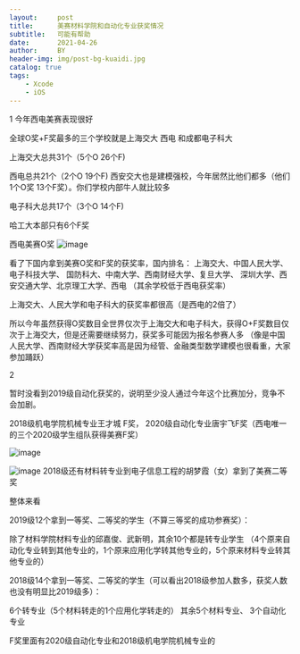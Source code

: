 ```yaml
---
layout:     post
title:      美赛材料学院和自动化专业获奖情况
subtitle:   可能有帮助
date:       2021-04-26
author:     BY
header-img: img/post-bg-kuaidi.jpg
catalog: true
tags:
    - Xcode
    - iOS
---
```

1 
今年西电美赛表现很好

全球O奖+F奖最多的三个学校就是上海交大  西电 和成都电子科大


上海交大总共31个（5个O 26个F)

西电总共21个（2个O 19个F) 西安交大也是建模强校，今年居然比他们都多（他们1个O奖 13个F奖）。你们学校内部牛人就比较多

电子科大总共17个（3个O 14个F)     

哈工大本部只有6个F奖


西电美赛O奖 
![image](https://user-images.githubusercontent.com/24884878/115968055-671bf780-a568-11eb-9a90-aedc48e644a9.png)

看了下国内拿到美赛O奖和F奖的获奖率，国内排名：
上海交大、中国人民大学、电子科技大学、
国防科大、中南大学、西南财经大学、复旦大学、
深圳大学、西安交通大学、北京理工大学、西电
（其余学校低于西电获奖率）

上海交大、人民大学和电子科大的获奖率都很高（是西电的2倍了）

所以今年虽然获得O奖数目全世界仅次于上海交大和电子科大，获得O+F奖数目仅次于上海交大，但是还需要继续努力，获奖多可能因为报名参赛人多
（像是中国人民大学、西南财经大学获奖率高是因为经管、金融类型数学建模也很看重，大家参加踊跃）


2 

暂时没看到2019级自动化获奖的，说明至少没人通过今年这个比赛加分，竞争不会加剧。

2018级机电学院机械专业王才城 F奖， 2020级自动化专业唐宇飞F奖（西电唯一的三个2020级学生组队获得美赛F奖）

![image](https://user-images.githubusercontent.com/24884878/115967953-ee1ca000-a567-11eb-85c8-9cb2a4eb1e22.png)

![image](https://user-images.githubusercontent.com/24884878/115968017-2cb25a80-a568-11eb-92d3-bd51795990b2.png)
2018级还有材料转专业到电子信息工程的胡梦霞（女）拿到了美赛二等奖

整体来看 

2019级12个拿到一等奖、二等奖的学生（不算三等奖的成功参赛奖）：

除了材料学院材料专业的邱嘉俊、武新明，其余10个都是转专业学生
（4个原来自动化专业转到其他专业的，1个原来应用化学转其他专业的，5个原来材料专业转其他专业的）

2018级14个拿到一等奖、二等奖的学生（可以看出2018级参加人数多，获奖人数也没有明显比2019级多）：

6个转专业（5个材料转走的1个应用化学转走的）
其余5个材料专业、 3个自动化专业


F奖里面有2020级自动化专业和2018级机电学院机械专业的

